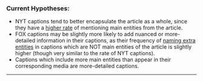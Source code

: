 ### Current Hypotheses:
- NYT captions tend to better encapsulate the article as a whole, since they have a [higher rate](https://github.com/mirandaday16/mediabias/blob/master/Data/processed_data/Main_Entities/avg_match_rate.png) of mentioning main entities from the article.
- FOX captions may be slightly more likely to add nuanced or more-detailed information in their captions, as their frequency of [naming extra entities](https://github.com/mirandaday16/mediabias/blob/master/Data/processed_data/Main_Entities/extra_entities_rate.png) in captions which are NOT main entities of the article is slightly higher (though very similar to the rate of NYT captions).
- Captions which include more main entities than appear in their corresponding media are more-detailed captions.
---
